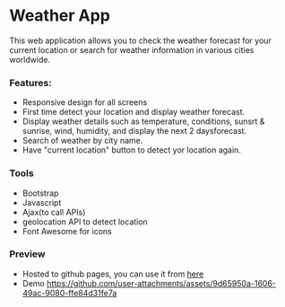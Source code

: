 # Weather App
This web application allows you to check the weather forecast for your current location or search for weather information in various cities worldwide.

### Features:
- Responsive design for all screens
- First time detect your location and display weather forecast.
- Display weather details such as temperature, conditions, sunsrt & sunrise, wind, humidity, and display the next 2 daysforecast.
- Search of weather by city name.
- Have "current location" button to detect yor location again.

### Tools
* Bootstrap
* Javascript
* Ajax(to call APIs)
* geolocation API to detect location
* Font Awesome for icons

### Preview
* Hosted to github pages, you can use it from [here](https://nadia-yasser-fouad.github.io/Weather-App/)
* Demo
  https://github.com/user-attachments/assets/9d65950a-1606-49ac-9080-ffe84d31fe7a

  

